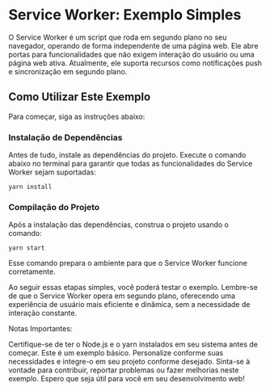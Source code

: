 # Service Worker: Exemplo Simples

O Service Worker é um script que roda em segundo plano no seu navegador, operando de forma independente de uma página web. Ele abre portas para funcionalidades que não exigem interação do usuário ou uma página web ativa. Atualmente, ele suporta recursos como notificações push e sincronização em segundo plano.

## Como Utilizar Este Exemplo

Para começar, siga as instruções abaixo:

### Instalação de Dependências

Antes de tudo, instale as dependências do projeto. Execute o comando abaixo no terminal para garantir que todas as funcionalidades do Service Worker sejam suportadas:

`yarn install`

### Compilação do Projeto

Após a instalação das dependências, construa o projeto usando o comando:

`yarn start`

Esse comando prepara o ambiente para que o Service Worker funcione corretamente.

Ao seguir essas etapas simples, você poderá testar o exemplo. Lembre-se de que o Service Worker opera em segundo plano, oferecendo uma experiência de usuário mais eficiente e dinâmica, sem a necessidade de interação constante.

Notas Importantes:

Certifique-se de ter o Node.js e o yarn instalados em seu sistema antes de começar.
Este é um exemplo básico. Personalize conforme suas necessidades e integre-o em seu projeto conforme desejado.
Sinta-se à vontade para contribuir, reportar problemas ou fazer melhorias neste exemplo.
Espero que seja útil para você em seu desenvolvimento web!
